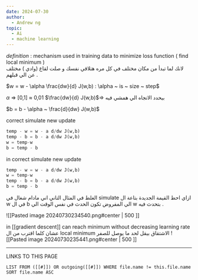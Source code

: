 ```yaml
---
date: 2024-07-30
author:
  - Andrew ng
topic:
  - Ai
  - machine learning
---
```



*definition* : mechanism used in training data to minimize loss function ( find local minimum )  
لانك لما تبدأ من مكان مختلف في كل مره هتلاقي نفسك و صلت لقاع (وادي ) مختلف عن الي قبلهم . 

$w = w - \alpha \frac{dw}{d} J(w,b) :   \alpha ~ is ~ size ~ step$


$\alpha$ => [0,1] $\approx$ 0,01 
$\frac{dw}{d} J(w,b)$=> بيحدد الاتجاه الي همشي فيه 


$b = b - \alpha ~ \frac{d}{dw} J(w,b)$


correct  simulate new update 
```python 
temp - w = w - a d/dw J(w,b) 
temp - b = b - a d/dw J(w,b) 
w = temp-w 
b = temp - b 
```

in correct simulate new update 
```python 
temp - w = w - a d/dw J(w,b) 
w = temp-w 
temp - b = b - a d/dw J(w,b) 
b = temp - b 
```

الغلط في المثال التاني اني مادام شغال في simulate ازاي احط القيمة الجديدة بتاعة ال w في ال b الي المفروض تكون الحدث في نفس الوقت الي w  بتحدث فيه . 

![[Pasted image 20240730234540.png#center | 500 ]]


in [[gradient descent]] can reach minimum without decreasing learning rate 
عشان كلما اقترب من ال local minimum الاشتقاق بيقل لحد ما يوصل للصفر 
![[Pasted image 20240730235441.png#center | 500 ]]



----
LINKS TO THIS PAGE 
```dataview
LIST FROM ([[#]]) OR outgoing([[#]]) WHERE file.name != this.file.name SORT file.name ASC 
```

